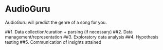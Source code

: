 # AudioGuru
AudioGuru will predict the genre of a song for you.

##1. Data collection/curation + parsing (if necessary)
##2. Data management/representation
##3. Exploratory data analysis
##4. Hypothesis testing
##5. Communication of insights attained
